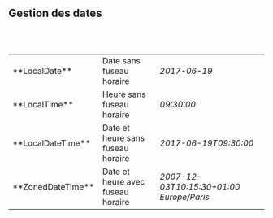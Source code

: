 ## Gestion des dates
<br><br>
<table>
  <tr>
    <td>**LocalDate**</td>
    <td>Date sans fuseau horaire</td>
    <td><i>2017-06-19</i></td>
  </tr>
  <tr>
    <td>**LocalTime**</td>
    <td>Heure sans fuseau horaire</td>
    <td><i>09:30:00</i></td>
  </tr>
  <tr>
    <td>**LocalDateTime**</td>
    <td>Date et heure sans fuseau horaire</td>
    <td><i>2017-06-19T09:30:00</i></td>
  </tr>
  <tr>
    <td>**ZonedDateTime**</td>
    <td>Date et heure avec fuseau horaire</td>
    <td><i>2007-12-03T10:15:30+01:00 Europe/Paris</i></td>
  </tr>
</table>
<br><br>